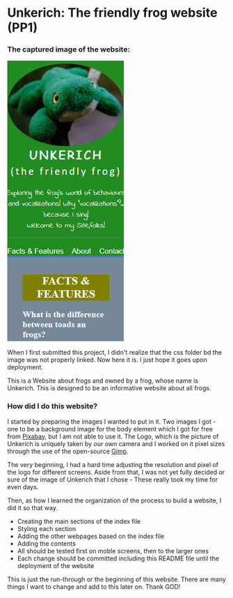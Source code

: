 # Unkerich: The friendly frog website (PP1)

### The captured image of the website:

![first page](./assets/imgs/unkerich_web.png)

When I first submitted this project, I didn't realize that the css folder bd the image was not properly linked. Now here it is.
I just hope it goes upon deployment.

This is a Website about frogs and owned by a frog, whose name is Unkerich. This is designed to be an informative website about all frogs.

### How did I do this website?

I started by preparing the images I wanted to put in it. Two images I got - one to be a background image for the body element which I got for free from [Pixabay](https://pixabay.com), but I am not able to use it. The Logo, which is the picture of Unkerich is uniquely taken by our own camera and I worked on it pixel sizes through the use of the open-source [Gimp](https://www.gimp.org).

The very beginning, I had a hard time adjusting the resolution and pixel of the logo for different screens. Aside from that, I was not yet fully decided or sure of the image of Unkerich that I chose - These really took my time for even days. 

Then, as how I learned the organization of the process to build a website, I did it so that way. 

- Creating the main sections of the index file
- Styling each section
- Adding the other webpages based on the index file
- Adding the contents
- All should be tested first on moble screens, then to the larger ones
- Each change should be committed including this README file until the deployment of the website

This is just the run-through or the beginning of this website. There are many things I want to change and add to this later on. Thank GOD!

